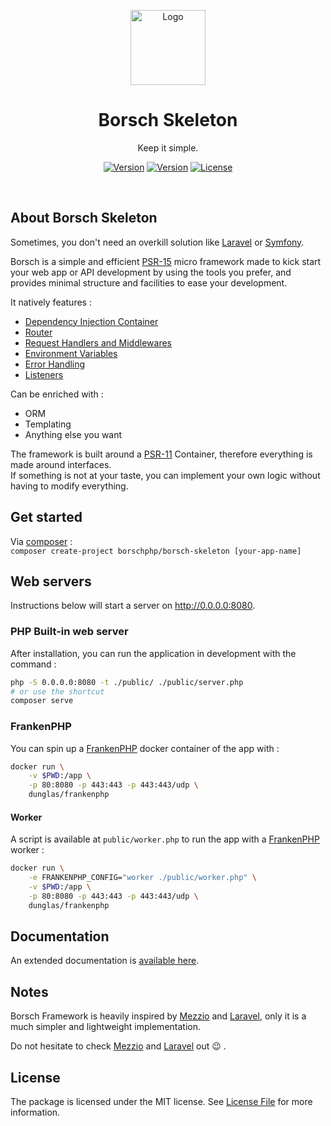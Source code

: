 <p align="center"><img src="https://www.dropbox.com/s/981geehhoahpv2u/logo.png?raw=1" alt="Logo" height="120" /></p>
<h1 align="center">Borsch Skeleton</h1>
<p align="center">Keep it simple.</p>
<p align="center">
<a href="https://github.com/borschphp/borsch-skeleton/actions/workflows/php.yml" rel="nofollow"><img src="https://github.com/borschphp/borsch-skeleton/actions/workflows/php.yml/badge.svg" alt="Version" style="max-width:100%;"></a>
<a href="//packagist.org/packages/borschphp/borsch-skeleton" rel="nofollow"><img src="https://poser.pugx.org/borschphp/borsch-skeleton/v" alt="Version" style="max-width:100%;"></a>
<a href="//packagist.org/packages/borschphp/borsch-skeleton" rel="nofollow"><img src="https://poser.pugx.org/borschphp/borsch-skeleton/license" alt="License" style="max-width:100%;"></a>
</p>
<br/>

## About Borsch Skeleton

Sometimes, you don't need an overkill solution like [Laravel](https://laravel.com/) or [Symfony](https://symfony.com/).

Borsch is a simple and efficient [PSR-15](https://www.php-fig.org/psr/psr-15/) micro framework made to kick start your
web app or API development by using the tools you prefer, and provides minimal structure and facilities to ease your
development.

It natively features :

* [Dependency Injection Container](https://github.com/borschphp/borsch-container)
* [Router](https://github.com/borschphp/borsch-router)
* [Request Handlers and Middlewares](https://github.com/borschphp/borsch-requesthandler)
* [Environment Variables](https://github.com/vlucas/phpdotenv)
* [Error Handling](https://github.com/borschphp/borsch-skeleton/blob/master/src/Middleware/ErrorHandlerMiddleware.php)
* [Listeners](https://github.com/borschphp/borsch-skeleton/blob/master/src/Listener/MonologListener.php)

Can be enriched with :

* ORM
* Templating
* Anything else you want 

The framework is built around a [PSR-11](https://www.php-fig.org/psr/psr-11/) Container, therefore everything is made around interfaces.  
If something is not at your taste, you can implement your own logic without having to modify everything.

## Get started

Via [composer](https://getcomposer.org/) :  
`composer create-project borschphp/borsch-skeleton [your-app-name]`

## Web servers

Instructions below will start a server on http://0.0.0.0:8080.

### PHP Built-in web server

After installation, you can run the application in development with the command :

```bash
php -S 0.0.0.0:8080 -t ./public/ ./public/server.php
# or use the shortcut
composer serve
```  

### FrankenPHP

You can spin up a [FrankenPHP](https://frankenphp.dev/docs/worker/) docker container of the app with :

```bash
docker run \
    -v $PWD:/app \
    -p 80:8080 -p 443:443 -p 443:443/udp \
    dunglas/frankenphp
```

#### Worker

A script is available at `public/worker.php` to run the app with a [FrankenPHP](https://frankenphp.dev/docs/worker/) worker :

```bash
docker run \
    -e FRANKENPHP_CONFIG="worker ./public/worker.php" \
    -v $PWD:/app \
    -p 80:8080 -p 443:443 -p 443:443/udp \
    dunglas/frankenphp
```

## Documentation

An extended documentation is [available here](https://borschphp.github.io/borsch-skeleton-docs/#/).

## Notes

Borsch Framework is heavily inspired by [Mezzio](https://docs.mezzio.dev/mezzio/) and [Laravel](https://laravel.com/), 
only it is a much simpler and lightweight implementation.

Do not hesitate to check [Mezzio](https://docs.mezzio.dev/mezzio/) and [Laravel](https://laravel.com/) out :wink: .

## License

The package is licensed under the MIT license. See [License File](https://github.com/borschphp/borsch-skeleton/blob/master/LICENSE.md) for more information.